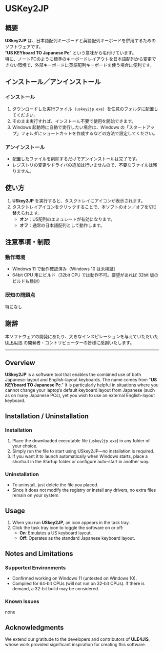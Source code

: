 # USKey2JP

## 概要

**USkey2JP** は、日本語配列キーボードと英語配列キーボードを併用するためのソフトウェアです。  
“**US KEYboard TO Japanese Pc**” という意味から名付けています。  
特に、ノートPCのように標準のキーボードレイアウトを日本語配列から変更できない環境で、外部キーボードに英語配列キーボードを使う場合に便利です。


## インストール／アンインストール

### インストール

1. ダウンロードした実行ファイル（`uskey2jp.exe`）を任意のフォルダに配置してください。
2. そのまま実行すれば、インストール不要で使用を開始できます。
3. Windows 起動時に自動で実行したい場合は、Windows の「スタートアップ」フォルダにショートカットを作成するなどの方法で設定してください。

### アンインストール

- 配置したファイルを削除するだけでアンインストールは完了です。
- レジストリの変更やドライバの追加は行いませんので、不要なファイルは残りません。


## 使い方

1. **USkey2JP** を実行すると、タスクトレイにアイコンが表示されます。
2. タスクトレイアイコンをクリックすることで、本ソフトのオン／オフを切り替えられます。
    - **オン**：US配列のエミュレートが有効になります。
    - **オフ**：通常の日本語配列として動作します。


## 注意事項・制限

### 動作環境

- Windows 11 で動作確認済み（Windows 10 は未検証）
- 64bit CPU 用にビルド（32bit CPU では動作不可。要望があれば 32bit 版のビルドも検討）

### 既知の問題点

特になし


## 謝辞

本ソフトウェアの開発にあたり、大きなインスピレーションを与えていただいた [ULE4JIS](https://github.com/dezz/ULE4JIS) の開発者・コントリビューターの皆様に感謝いたします。

---

## Overview

**USkey2JP** is a software tool that enables the combined use of both Japanese-layout and English-layout keyboards. The name comes from "**US KEYboard TO Japanese Pc**." It is particularly helpful in situations where you cannot change your laptop’s default keyboard layout from Japanese (such as on many Japanese PCs), yet you wish to use an external English-layout keyboard.


## Installation / Uninstallation

### Installation

1. Place the downloaded executable file (`uskey2jp.exe`) in any folder of your choice.
2. Simply run the file to start using USkey2JP—no installation is required.
3. If you want it to launch automatically when Windows starts, place a shortcut in the Startup folder or configure auto-start in another way.

### Uninstallation

- To uninstall, just delete the file you placed.
- Since it does not modify the registry or install any drivers, no extra files remain on your system.


## Usage

1. When you run **USkey2JP**, an icon appears in the task tray.
2. Click the task tray icon to toggle the software on or off:
    - **On**: Emulates a US keyboard layout.
    - **Off**: Operates as the standard Japanese keyboard layout.


## Notes and Limitations

### Supported Environments

- Confirmed working on Windows 11 (untested on Windows 10).
- Compiled for 64-bit CPUs (will not run on 32-bit CPUs). If there is demand, a 32-bit build may be considered.

### Known Issues

none


## Acknowledgments

We extend our gratitude to the developers and contributors of **ULE4JIS**, whose work provided significant inspiration for creating this software.